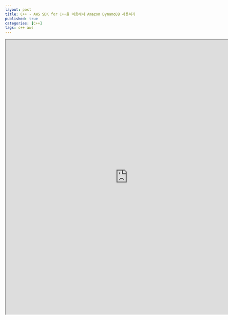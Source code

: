 ```yaml
---
layout: post
title: C++ - AWS SDK for C++을 이용해서 Amazon DynamoDB 사용하기
published: true
categories: [C++]
tags: c++ aws
---
```

<iframe width="800" height="900" src="https://docs.google.com/document/d/e/2PACX-1vSpg7iKrLqO7C0EEtXeH277XdnuceV4f7eJhtlzkyrrMYSy_j-OoyX50uGZrI11qfgt1iS6WawGB24B/pub?embedded=true"></iframe>  
  